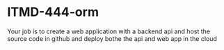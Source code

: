 # ITMD-444-orm
Your job is to create a web application with a backend api and host the source code in github and deploy bothe the api and web app in the cloud
